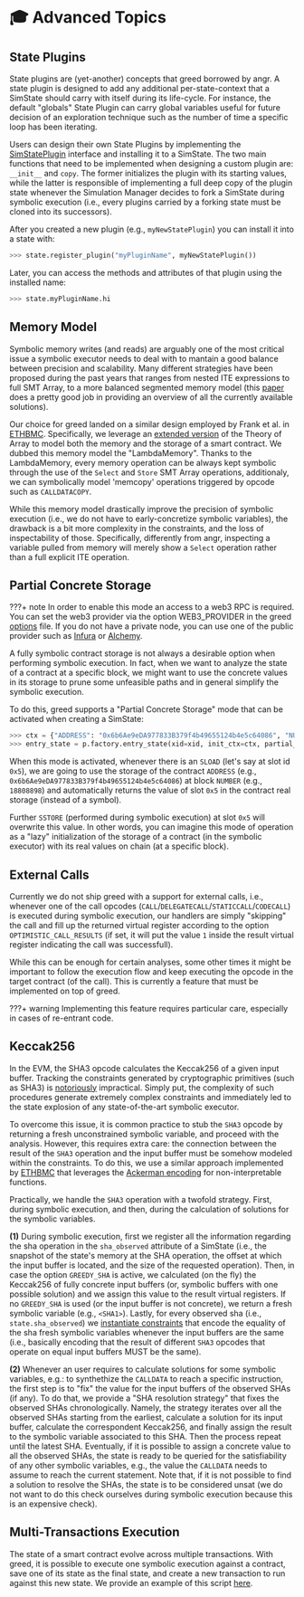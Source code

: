 # 🎓 Advanced Topics


## State Plugins

State plugins are (yet-another) concepts that greed borrowed by angr.
A state plugin is designed to add any additional per-state-context that a SimState should carry with itself during its life-cycle.
For instance, the default "globals" State Plugin can carry global variables useful for future decision of an exploration technique such as the number of time a specific loop has been iterating.

Users can design their own State Plugins by implementing the [SimStatePlugin](https://github.com/ucsb-seclab/greed/blob/main/greed/state_plugins/plugin.py) interface and installing it to a SimState.
The two main functions that need to be implemented when designing a custom plugin are: `__init__` and `copy`.
The former initializes the plugin with its starting values, while the latter is responsible of implementing a full deep copy of the plugin state whenever the Simulation Manager decides to fork a SimState during symbolic execution (i.e., every plugins carried by a forking state must be cloned into its successors).

After you created a new plugin (e.g., `myNewStatePlugin`) you can install it into a state with:

```python
>>> state.register_plugin("myPluginName", myNewStatePlugin())
```

Later, you can access the methods and attributes of that plugin using the installed name:

```python
>>> state.myPluginName.hi
```

## Memory Model

Symbolic memory writes (and reads) are arguably one of the most critical issue a symbolic executor needs to deal with to mantain a good balance between precision and scalability.
Many different strategies have been proposed during the past years that ranges from nested ITE expressions to full SMT Array, to a more balanced segmented memory model (this [paper](https://www.diag.uniroma1.it/~delia/papers/svtr19.pdf) does a pretty good job in providing an overview of all the currently available solutions).

Our choice for greed landed on a similar design employed by Frank et al. in [ETHBMC](https://www.usenix.org/system/files/sec20fall_frank_prepub_0.pdf). Specifically, we leverage an [extended version](https://llbmc.org/files/papers/VSTTE13.pdf) of the Theory of Array to model both the memory and the storage of a smart contract. We dubbed this memory model the "LambdaMemory".
Thanks to the LambdaMemory, every memory operation can be always kept symbolic through the use of the `Select` and `Store` SMT Array operations, additionaly, we can symbolically model 'memcopy' operations triggered by opcode such as `CALLDATACOPY`.

While this memory model drastically improve the precision of symbolic execution (i.e., we do not have to early-concretize symbolic variables), the drawback is a bit more complexity in the constraints, and the loss of inspectability of those.
Specifically, differently from angr, inspecting a variable pulled from memory will merely show a `Select` operation rather than a full explicit ITE operation.

## Partial Concrete Storage

???+ note
       In order to enable this mode an access to a web3 RPC is required. You can set the web3 provider via the option WEB3_PROVIDER in the greed [options](https://github.com/ucsb-seclab/greed/blob/main/greed/options.py#L12) file.
       If you do not have a private node, you can use one of the public provider such as [Infura](https://www.infura.io/) or [Alchemy](https://www.alchemy.com/).

A fully symbolic contract storage is not always a desirable option when performing symbolic execution.
In fact, when we want to analyze the state of a contract at a specific block, we might want to use the concrete values in its storage to prune some unfeasible paths and in general simplify the symbolic execution.

To do this, greed supports a "Partial Concrete Storage" mode that can be activated when creating a SimState:

```python
>>> ctx = {"ADDRESS": "0x6b6Ae9eDA977833B379f4b49655124b4e5c64086", "NUMBER": 18808898}
>>> entry_state = p.factory.entry_state(xid=xid, init_ctx=ctx, partial_concrete_storage=True)
```

When this mode is activated, whenever there is an `SLOAD` (let's say at slot id `0x5`), we are going to use the storage of the contract `ADDRESS` (e.g., `0x6b6Ae9eDA977833B379f4b49655124b4e5c64086`) at block `NUMBER` (e.g., `18808898`) and automatically returns the value of slot `0x5` in the contract real storage (instead of a symbol).

Further `SSTORE` (performed during symbolic execution) at slot `0x5` will overwrite this value. In other words, you can imagine this mode of operation as a "lazy" initialization of the storage of a contract (in the symbolic executor) with its real values on chain (at a specific block).

## External Calls

Currently we do not ship greed with a support for external calls, i.e., whenever one of the call opcodes (`CALL`/`DELEGATECALL`/`STATICCALL`/`CODECALL`) is executed during symbolic execution, our handlers are simply "skipping" the call and fill up the returned virtual register according to the option `OPTIMISTIC_CALL_RESULTS` (if set, it will put the value `1` inside the result virtual register indicating the call was successfull).

While this can be enough for certain analyses, some other times it might be important to follow the execution flow and keep executing the opcode in the target contract (of the call). This is currently a feature that must be implemented on top of greed.

???+ warning
       Implementing this feature requires particular care, especially in cases of re-entrant code.


## Keccak256

In the EVM, the SHA3 opcode calculates the Keccak256 of a given input buffer.
Tracking the constraints generated by cryptographic primitives (such as SHA3) is [notoriously](https://link.springer.com/chapter/10.1007/978-3-642-19125-1_5) impractical. Simply put, the complexity of such procedures generate extremely complex constraints and immediately led to the state explosion of any state-of-the-art symbolic executor.

To overcome this issue, it is common practice to stub the `SHA3` opcode by returning a fresh unconstrained symbolic variable, and proceed with the analysis. However, this requires extra care: the connection between the result of the `SHA3` operation and the input buffer must be somehow modeled within the constraints.
To do this, we use a similar approach implemented by [ETHBMC](https://www.usenix.org/system/files/sec20fall_frank_prepub_0.pdf) that leverages the [Ackerman encoding](https://pdfs.semanticscholar.org/e4ac/6d84bd12069af44310c4e2816d6d9fc18d9e.pdf) for non-interpretable functions.

Practically, we handle the `SHA3` operation with a twofold strategy. First, during symbolic execution, and then, during the calculation of solutions for the symbolic variables.

**(1)** During symbolic execution, first we register all the information regarding the sha operation in the `sha_observed` attribute of a SimState (i.e., the snapshot of the state's memory at the SHA operation, the offset at which the input buffer is located, and the size of the requested operation). Then, in case the option `GREEDY_SHA` is active, we calculated (on the fly) the Keccak256 of fully concrete input buffers (or, symbolic buffers with one possible solution) and we assign this value to the result virtual registers. If no `GREEDY_SHA` is used  (or the input buffer is not concrete), we return a fresh symbolic variable (e.g., `<SHA1>`). Lastly, for every observed sha (i.e., `state.sha_observed`) we [instantiate constraints](https://github.com/ucsb-seclab/greed/blob/main/greed/sha3.py#L44) that encode the equality of the sha fresh symbolic variables whenever the input buffers are the same (i.e., basically encoding that the result of different `SHA3` opcodes that operate on equal input buffers MUST be the same). 

**(2)** Whenever an user requires to calculate solutions for some symbolic variables, e.g.: to synthethize the `CALLDATA` to reach a specific instruction, the first step is to "fix" the value for the input buffers of the observed SHAs (if any). To do that, we provide a "SHA resolution strategy" that fixes the observed SHAs chronologically. Namely, the strategy iterates over all the observed SHAs starting from the earliest, calculate a solution for its input buffer, calculate the correspondent Keccak256, and finally assign the result to the symbolic variable associated to this SHA. Then the process repeat until the latest SHA. Eventually, if it is possible to assign a concrete value to all the observed SHAs, the state is ready to be queried for the satisfiability of any other symbolic variables, e.g., the value the `CALLDATA` needs to assume to reach the current statement. Note that, if it is not possible to find a solution to resolve the SHAs, the state is to be considered unsat (we do not want to do this check ourselves during symbolic execution because this is an expensive check).

## Multi-Transactions Execution

The state of a smart contract evolve across multiple transactions.
With greed, it is possible to execute one symbolic execution against a contract, save one of its state as the final state, and create a new transaction to run against this new state.
We provide an example of this script [here]().




